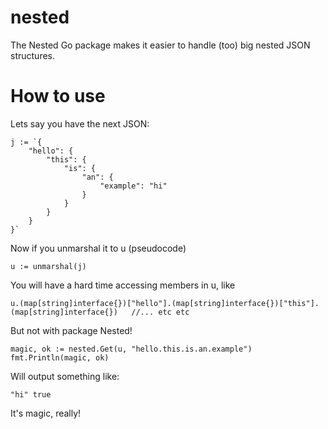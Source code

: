 nested
=====

The Nested Go package makes it easier to handle (too) big nested JSON structures.

How to use
=============
Lets say you have the next JSON:
```
j := `{
	"hello": {
		"this": {
			"is": {
				"an": {
					"example": "hi"
				}
			}
		}
	}
}`
```

Now if you unmarshal it to u (pseudocode)
```
u := unmarshal(j)
```

You will have a hard time accessing members in u, like
```
u.(map[string]interface{})["hello"].(map[string]interface{})["this"].(map[string]interface{})	//... etc etc
```

But not with package Nested!
```
magic, ok := nested.Get(u, "hello.this.is.an.example")
fmt.Println(magic, ok)
```

Will output something like:
```
"hi" true
```

It's magic, really!